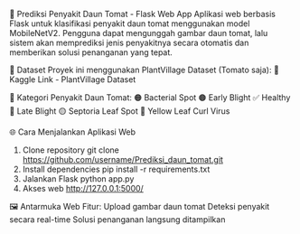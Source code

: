 🍅 Prediksi Penyakit Daun Tomat - Flask Web App
Aplikasi web berbasis Flask untuk klasifikasi penyakit daun tomat menggunakan model MobileNetV2. Pengguna dapat mengunggah gambar daun tomat, lalu sistem akan memprediksi jenis penyakitnya secara otomatis dan memberikan solusi penanganan yang tepat.

📂 Dataset
Proyek ini menggunakan PlantVillage Dataset (Tomato saja):
🔗 Kaggle Link - PlantVillage Dataset

📌 Kategori Penyakit Daun Tomat:
🟠 Bacterial Spot
🟤 Early Blight
✅ Healthy
🔴 Late Blight
🟡 Septoria Leaf Spot
💛 Yellow Leaf Curl Virus

🌐 Cara Menjalankan Aplikasi Web
1. Clone repository
git clone https://github.com/username/Prediksi_daun_tomat.git
2. Install dependencies
pip install -r requirements.txt
3. Jalankan Flask
python app.py
4. Akses web
http://127.0.0.1:5000/

🖼️ Antarmuka Web
Fitur:
Upload gambar daun tomat
Deteksi penyakit secara real-time
Solusi penanganan langsung ditampilkan

